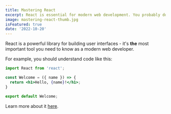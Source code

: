 ```yaml
---
title: Mastering React
excerpt: React is essential for modern web development. You probably don't know it well enough!
image: mastering-react-thumb.jpg
isFeatured: true
date: '2022-10-20'
---
```


React is a powerful library for building user interfaces - it's **the** most important tool you need to know as a modern web developer.

For example, you should understand code like this:

```jsx
import React from 'react';

const Welcome = ({ name }) => {
  return <h1>Hello, {name}!</h1>;
}

export default Welcome;
```
Learn more about it [here](https://react.dev/learn).
